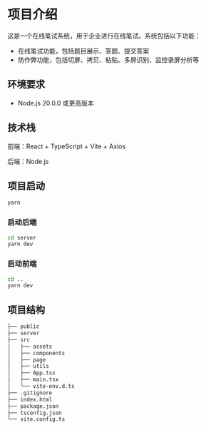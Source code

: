 # 项目介绍
这是一个在线笔试系统，用于企业进行在线笔试。系统包括以下功能：
- 在线笔试功能，包括题目展示、答题、提交答案
- 防作弊功能，包括切屏、拷贝、粘贴、多屏识别、监控录屏分析等

## 环境要求
- Node.js 20.0.0 或更高版本

## 技术栈
前端：React + TypeScript + Vite + Axios

后端：Node.js

## 项目启动

```bash
yarn
```

### 启动后端

```bash
cd server
yarn dev
```

### 启动前端

```bash
cd ..
yarn dev
```


## 项目结构

```bash
├── public
├── server
├── src
│   ├── assets
│   ├── components
│   ├── page
│   ├── utils
│   ├── App.tsx
│   ├── main.tsx
│   └── vite-env.d.ts
├── .gitignore
├── index.html
├── package.json
├── tsconfig.json
└── vite.config.ts
```
